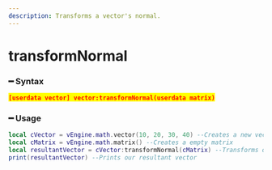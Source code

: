```yaml
---
description: Transforms a vector's normal.
---
```


# transformNormal

### ━ Syntax

<mark style="color:red;">**`[userdata vector] vector:transformNormal(userdata matrix)`**</mark>

### ━ Usage

```lua
local cVector = vEngine.math.vector(10, 20, 30, 40) --Creates a new vector
local cMatrix = vEngine.math.matrix() --Creates a empty matrix
local resultantVector = cVector:transformNormal(cMatrix) --Transforms our vector's normal
print(resultantVector) --Prints our resultant vector
```
